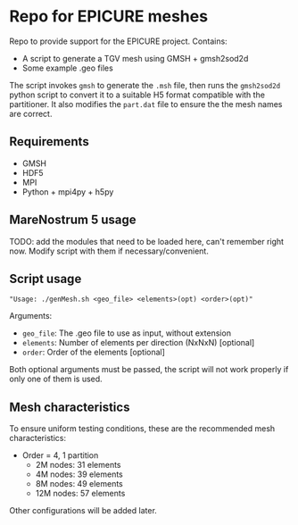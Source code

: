# Repo for EPICURE meshes

Repo to provide support for the EPICURE project. Contains:

- A script to generate a TGV mesh using GMSH + gmsh2sod2d
- Some example .geo files

The script invokes `gmsh` to generate the `.msh` file, then runs the `gmsh2sod2d` python script to convert it to a suitable H5 format compatible with the partitioner. It also modifies the `part.dat` file to ensure the the mesh names are correct.

## Requirements

- GMSH
- HDF5
- MPI
- Python + mpi4py + h5py

## MareNostrum 5 usage

TODO: add the modules that need to be loaded here, can't remember right now. Modify script with them if necessary/convenient.

## Script usage

    "Usage: ./genMesh.sh <geo_file> <elements>(opt) <order>(opt)"

Arguments:

- `geo_file`: The .geo file to use as input, without extension
- `elements`: Number of elements per direction (NxNxN) [optional]
- `order`: Order of the elements [optional]

Both optional arguments must be passed, the script will not work properly if only one of them is used.

## Mesh characteristics

To ensure uniform testing conditions, these are the recommended mesh characteristics:

- Order = 4, 1 partition
  - 2M nodes: 31 elements
  - 4M nodes: 39 elements
  - 8M nodes: 49 elements
  - 12M nodes: 57 elements

Other configurations will be added later.